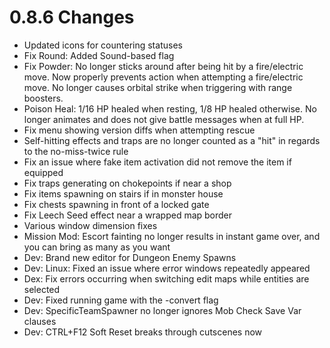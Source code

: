 # 0.8.6 Changes #

* Updated icons for countering statuses
* Fix Round: Added Sound-based flag
* Fix Powder: No longer sticks around after being hit by a fire/electric move.  Now properly prevents action when attempting a fire/electric move.  No longer causes orbital strike when triggering with range boosters.
* Poison Heal: 1/16 HP healed when resting, 1/8 HP healed otherwise.  No longer animates and does not give battle messages when at full HP.
* Fix menu showing version diffs when attempting rescue
* Self-hitting effects and traps are no longer counted as a "hit" in regards to the no-miss-twice rule
* Fix an issue where fake item activation did not remove the item if equipped
* Fix traps generating on chokepoints if near a shop
* Fix items spawning on stairs if in monster house
* Fix chests spawning in front of a locked gate
* Fix Leech Seed effect near a wrapped map border
* Various window dimension fixes
* Mission Mod: Escort fainting no longer results in instant game over, and you can bring as many as you want
* Dev: Brand new editor for Dungeon Enemy Spawns
* Dev: Linux: Fixed an issue where error windows repeatedly appeared
* Dex: Fix errors occurring when switching edit maps while entities are selected
* Dev: Fixed running game with the -convert flag
* Dev: SpecificTeamSpawner no longer ignores Mob Check Save Var clauses
* Dev: CTRL+F12 Soft Reset breaks through cutscenes now